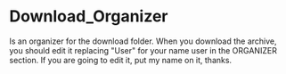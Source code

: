 # Download_Organizer
Is an organizer for the download folder.
When you download the archive, you should edit it replacing "User" for your name user in the ORGANIZER section.
If you are going to edit it, put my name on it, thanks.

